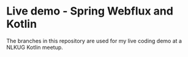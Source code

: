 # Live demo - Spring Webflux and Kotlin
The branches in this repository are used for my live coding demo at a NLKUG Kotlin meetup.